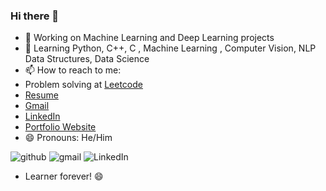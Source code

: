 ### Hi there 👋



- 🔭 Working on Machine Learning and Deep Learning projects
- 🌱 Learning Python, C++, C , Machine Learning , Computer Vision, NLP Data Structures, Data Science
- 📫 How to reach to me: 
- Problem solving at [Leetcode](https://leetcode.com/sinhayush29/)
- [Resume](https://drive.google.com/file/d/1wAQpO4lGYcOB7oVIBROfOC7PUbvqbULM/view?usp=sharing)
- [Gmail](https://sinhaayush0829@gmail.com)
- [LinkedIn](https://www.linkedin.com/in/ayush-sinha-042a69192/)
- [Portfolio Website](https://sinhaayush0829.wixsite.com/thatsme)
- 😄 Pronouns: He/Him

![github](https://img.shields.io/badge/GitHub-000000?style=for-the-badge&logo=GitHub&logoColor=white)
![gmail](https://img.shields.io/badge/Gmail-D14836?style=for-the-badge&logo=gmail&logoColor=white)
![LinkedIn](https://img.shields.io/badge/LinkedIn-0077B5?style=for-the-badge&logo=linkedin&logoColor=white)

- Learner forever! 😄 
